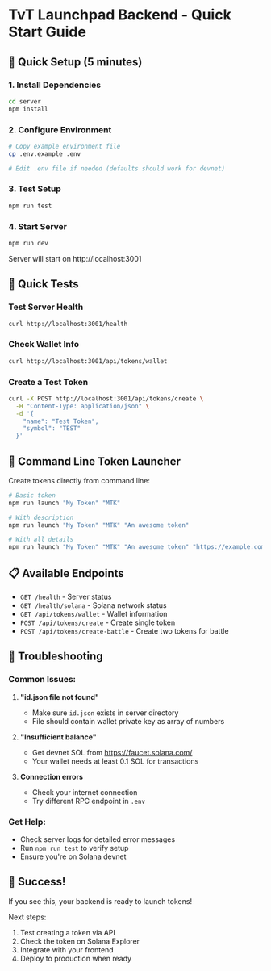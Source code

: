 # TvT Launchpad Backend - Quick Start Guide

## 🚀 Quick Setup (5 minutes)

### 1. Install Dependencies
```bash
cd server
npm install
```

### 2. Configure Environment
```bash
# Copy example environment file
cp .env.example .env

# Edit .env file if needed (defaults should work for devnet)
```

### 3. Test Setup
```bash
npm run test
```

### 4. Start Server
```bash
npm run dev
```

Server will start on http://localhost:3001

## 🧪 Quick Tests

### Test Server Health
```bash
curl http://localhost:3001/health
```

### Check Wallet Info
```bash
curl http://localhost:3001/api/tokens/wallet
```

### Create a Test Token
```bash
curl -X POST http://localhost:3001/api/tokens/create \
  -H "Content-Type: application/json" \
  -d '{
    "name": "Test Token",
    "symbol": "TEST"
  }'
```

## 🎯 Command Line Token Launcher

Create tokens directly from command line:

```bash
# Basic token
npm run launch "My Token" "MTK"

# With description
npm run launch "My Token" "MTK" "An awesome token"

# With all details
npm run launch "My Token" "MTK" "An awesome token" "https://example.com/logo.png"
```

## 📋 Available Endpoints

- `GET /health` - Server status
- `GET /health/solana` - Solana network status  
- `GET /api/tokens/wallet` - Wallet information
- `POST /api/tokens/create` - Create single token
- `POST /api/tokens/create-battle` - Create two tokens for battle

## 🔧 Troubleshooting

### Common Issues:

1. **"id.json file not found"**
   - Make sure `id.json` exists in server directory
   - File should contain wallet private key as array of numbers

2. **"Insufficient balance"**
   - Get devnet SOL from https://faucet.solana.com/
   - Your wallet needs at least 0.1 SOL for transactions

3. **Connection errors**
   - Check your internet connection
   - Try different RPC endpoint in `.env`

### Get Help:
- Check server logs for detailed error messages
- Run `npm run test` to verify setup
- Ensure you're on Solana devnet

## 🎉 Success!

If you see this, your backend is ready to launch tokens! 

Next steps:
1. Test creating a token via API
2. Check the token on Solana Explorer
3. Integrate with your frontend
4. Deploy to production when ready
